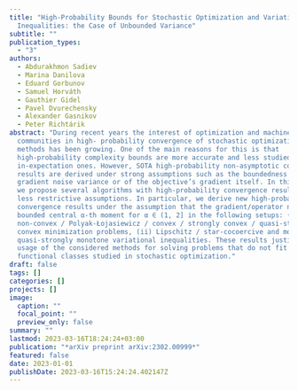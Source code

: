 ```yaml
---
title: "High-Probability Bounds for Stochastic Optimization and Variational
  Inequalities: the Case of Unbounded Variance"
subtitle: ""
publication_types:
  - "3"
authors:
  - Abdurakhmon Sadiev
  - Marina Danilova
  - Eduard Gorbunov
  - Samuel Horváth
  - Gauthier Gidel
  - Pavel Dvurechensky
  - Alexander Gasnikov
  - Peter Richtárik
abstract: "During recent years the interest of optimization and machine learning
  communities in high- probability convergence of stochastic optimization
  methods has been growing. One of the main reasons for this is that
  high-probability complexity bounds are more accurate and less studied than
  in-expectation ones. However, SOTA high-probability non-asymptotic convergence
  results are derived under strong assumptions such as the boundedness of the
  gradient noise variance or of the objective’s gradient itself. In this paper,
  we propose several algorithms with high-probability convergence results under
  less restrictive assumptions. In particular, we derive new high-probability
  convergence results under the assumption that the gradient/operator noise has
  bounded central α-th moment for α ∈ (1, 2] in the following setups: (i) smooth
  non-convex / Polyak-Łojasiewicz / convex / strongly convex / quasi-strongly
  convex minimization problems, (ii) Lipschitz / star-cocoercive and monotone /
  quasi-strongly monotone variational inequalities. These results justify the
  usage of the considered methods for solving problems that do not fit standard
  functional classes studied in stochastic optimization."
draft: false
tags: []
categories: []
projects: []
image:
  caption: ""
  focal_point: ""
  preview_only: false
summary: ""
lastmod: 2023-03-16T18:24:24+03:00
publication: "*arXiv preprint arXiv:2302.00999*"
featured: false
date: 2023-01-01
publishDate: 2023-03-16T15:24:24.402147Z
---
```

